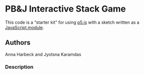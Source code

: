 # PB&J Interactive Stack Game

This code is a “starter kit” for using [p5.js](https://p5js.org) with a sketch
written as a [JavaScript
module](https://developer.mozilla.org/en-US/docs/Web/JavaScript/Guide/Modules).

## Authors

Anna Harbeck and Jyotsna Karamdas

### Description
